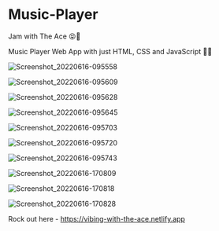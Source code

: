 # Music-Player
Jam with The Ace 😝🤘

Music Player Web App with just HTML, CSS and JavaScript 😤🤯


![Screenshot_20220616-095558](https://user-images.githubusercontent.com/101275024/174034962-a546c6b1-7c25-4906-a8ed-c0e324c7b2ba.png)


![Screenshot_20220616-095609](https://user-images.githubusercontent.com/101275024/174034972-f4e4ec83-7c53-4cd5-a99f-b5210d4ae273.png)


![Screenshot_20220616-095628](https://user-images.githubusercontent.com/101275024/174034978-3af39a94-eb3b-45ad-840a-0a00c1fe7797.png)


![Screenshot_20220616-095645](https://user-images.githubusercontent.com/101275024/174035057-e54b51c7-834c-4e45-9b63-52724e3b98a8.png)


![Screenshot_20220616-095703](https://user-images.githubusercontent.com/101275024/174035068-b4b70441-38c5-44dd-aa13-a35030325014.png)


![Screenshot_20220616-095720](https://user-images.githubusercontent.com/101275024/174035086-78642de8-3925-422d-92f3-617c428d4a58.png)


![Screenshot_20220616-095743](https://user-images.githubusercontent.com/101275024/174035096-62efe59a-34b8-480a-a60d-da115ad9188c.png)


![Screenshot_20220616-170809](https://user-images.githubusercontent.com/101275024/174116759-27e7207b-2686-4036-8044-c8f0928e9861.png)


![Screenshot_20220616-170818](https://user-images.githubusercontent.com/101275024/174116775-b2a98429-959a-4dca-9f80-dd98e80685d7.png)


![Screenshot_20220616-170828](https://user-images.githubusercontent.com/101275024/174116847-4f70c7b0-9b31-451b-a25e-fae6738202ac.png)



Rock out here - https://vibing-with-the-ace.netlify.app
